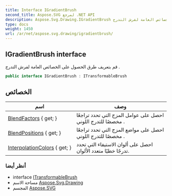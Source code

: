 ```yaml
---
title: Interface IGradientBrush
second_title: Aspose.SVG لمرجع .NET API
description: Aspose.Svg.Drawing.IGradientBrush واجهه المستخدم. قم بتعريف طرق الحصول على الخصائص العامة لفرش التدرج .
type: docs
weight: 1450
url: /ar/net/aspose.svg.drawing/igradientbrush/
---
```

## IGradientBrush interface

قم بتعريف طرق الحصول على الخصائص العامة لفرش التدرج .

```csharp
public interface IGradientBrush : ITransformableBrush
```

## الخصائص

| اسم | وصف |
| --- | --- |
| [BlendFactors](../../aspose.svg.drawing/igradientbrush/blendfactors/) { get; } | احصل على عوامل المزج التي تحدد تراجعًا مخصصًا للتدرج اللوني . |
| [BlendPositions](../../aspose.svg.drawing/igradientbrush/blendpositions/) { get; } | احصل على مواضع المزج التي تحدد تراجعًا مخصصًا للتدرج اللوني . |
| [InterpolationColors](../../aspose.svg.drawing/igradientbrush/interpolationcolors/) { get; } | احصل على ألوان الاستيفاء التي تحدد تدرجًا خطيًا متعدد الألوان. |

### أنظر أيضا

* interface [ITransformableBrush](../itransformablebrush/)
* مساحة الاسم [Aspose.Svg.Drawing](../../aspose.svg.drawing/)
* المجسم [Aspose.SVG](../../)


